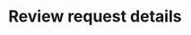 ---
title: Review request details
layout: Guide
app: farm-valuation
topic: request-details
index: 1
---